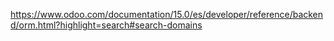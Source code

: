 https://www.odoo.com/documentation/15.0/es/developer/reference/backend/orm.html?highlight=search#search-domains